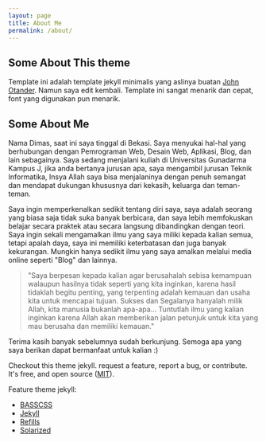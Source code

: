 ```yaml
---
layout: page
title: About Me
permalink: /about/
---
```

## Some About This theme

Template ini adalah template jekyll minimalis yang aslinya buatan [John Otander](http://johnotander.com). Namun saya edit kembali. Template ini sangat menarik dan cepat, font yang digunakan pun menarik. 

## Some About Me

Nama Dimas, saat ini saya tinggal di Bekasi. Saya menyukai hal-hal yang berhubungan dengan Pemrograman Web, Desain Web, Aplikasi, Blog, dan lain sebagainya.
Saya sedang menjalani kuliah di Universitas Gunadarma Kampus J, jika anda bertanya jurusan apa, saya mengambil jurusan Teknik Informatika, Insya Allah saya bisa menjalaninya dengan penuh semangat dan mendapat dukungan khususnya dari kekasih, keluarga dan teman-teman.

Saya ingin memperkenalkan sedikit tentang diri saya, saya adalah seorang yang biasa saja tidak suka banyak berbicara, dan saya lebih memfokuskan belajar secara praktek atau secara langsung dibandingkan dengan teori. Saya ingin sekali mengamalkan ilmu yang saya miliki kepada kalian semua, tetapi apalah daya, saya ini memiliki keterbatasan dan juga banyak kekurangan. Mungkin hanya sedikit ilmu yang saya amalkan melalui media online seperti "Blog" dan lainnya.

> "Saya berpesan kepada kalian agar berusahalah sebisa kemampuan walaupun hasilnya tidak seperti yang kita inginkan, karena hasil tidaklah begitu penting, yang terpenting adalah kemauan dan usaha kita untuk mencapai tujuan. Sukses dan Segalanya hanyalah milik Allah, kita manusia bukanlah apa-apa... Tuntutlah ilmu yang kalian inginkan karena Allah akan memberikan jalan petunjuk untuk kita yang mau berusaha dan memiliki kemauan."

Terima kasih banyak sebelumnya sudah berkunjung. Semoga apa yang saya berikan dapat bermanfaat untuk kalian :)

Checkout this theme jekyll.
request a feature, report a bug, or contribute. It's free, and open source
([MIT](http://opensource.org/licenses/MIT)).

Feature theme jekyll:

* [BASSCSS](http://basscss.com)
* [Jekyll](http://jekyllrb.com)
* [Refills](http://refills.bourbon.io/)
* [Solarized](http://ethanschoonover.com/solarized)
